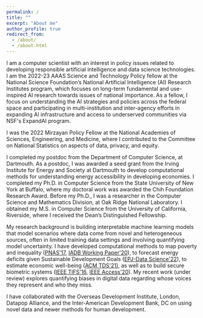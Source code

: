 ```yaml
---
permalink: /
title: ""
excerpt: "About me"
author_profile: true
redirect_from: 
  - /about/
  - /about.html
---
```

I am a computer scientist with an interest in policy issues related to developing responsible artificial intelligence and data science technologies. I am the 2022-23 AAAS Science and Technology Policy fellow at the National Science Foundation’s National Artificial Intelligence (AI) Research Institutes program, which focuses on long-term fundamental and use-inspired AI research towards issues of national importance. As a fellow, I focus on understanding the AI strategies and policies across the federal space and participating in multi-institution and inter-agency efforts in expanding AI infrastructure and access to underserved communities via NSF's ExpandAI program.

I was the 2022 Mirzayan Policy Fellow at the National Academies of Sciences, Engineering, and Medicine, where I contributed to the Committee on National Statistics on aspects of data, privacy, and equity. 
  
I completed my postdoc from the Department of Computer Science, at Dartmouth. As a postdoc, I was awarded a seed grant from the Irving Institute for Energy and Society at Dartmouth to develop computational methods for understanding energy accessibility in developing economies. I completed my Ph.D. in Computer Science from the State University of New York at Buffalo, where my doctoral work was awarded the Chih Foundation Research Award. Before my Ph.D., I was a researcher in the Computer Science and Mathematics Division, at Oak Ridge National Laboratory. I obtained my M.S. in Computer Science from the University of California, Riverside, where I received the Dean’s Distinguished Fellowship. 

My research background is building interpretable machine learning models that model scenarios where data come from novel and heterogeneous sources, often in limited training data settings and involving quantifying model uncertainty. I have developed computational methods to map poverty and inequality (<a href="https://www.pnas.org/content/114/46/E9783">PNAS'17</a>, <a href="https://publications.iadb.org/en/estimating-and-forecasting-income-poverty-and-inequality-in-haiti-using-satellite-imagery-and-mobile-phone-data">IADB Working Paper'20</a>), to forecast energy deficits given Sustainable Development Goals (<a href="https://epjdatascience.springeropen.com/articles/10.1140/epjds/s13688-022-00371-5">EPJ-Data Science'22</a>), to estimate economic well-being (<a href="https://dl.acm.org/doi/10.1145/3498332">ACM TDS'21)</a>, as well as to build secure biometric systems (<a href="assets/docs/ieee_tifs.pdf">IEEE TIFS'16</a>, <a href="https://ieeexplore.ieee.org/document/9157880">IEEE Access'20</a>). My recent work (under review) explores quantifying biases in digital data regarding whose voices they represent and who they miss. 

I have collaborated with the Overseas Development Institute, London, Datapop Alliance, and the Inter-American Development Bank, DC on using novel data and newer methods for human development. 

